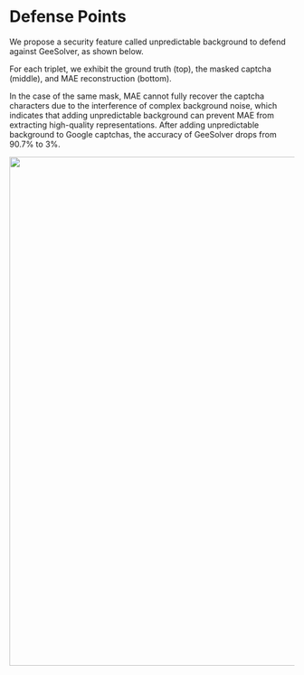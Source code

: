 # Defense Points

We propose a security feature called unpredictable background to defend against GeeSolver, as shown below.

For each triplet, we exhibit the ground truth (top), the masked captcha (middle), and MAE reconstruction (bottom).

In the case of the same mask, MAE cannot fully recover the captcha characters due to the interference of complex background noise, which indicates that adding unpredictable background can prevent MAE from extracting high-quality representations. After adding unpredictable background to Google captchas, the accuracy of GeeSolver drops from 90.7% to 3%.

<img src="https://github.com/Anonymous-GeeSolver/GeeSolver/blob/main/DefensePoints/new_captcha.png" width="900px">
